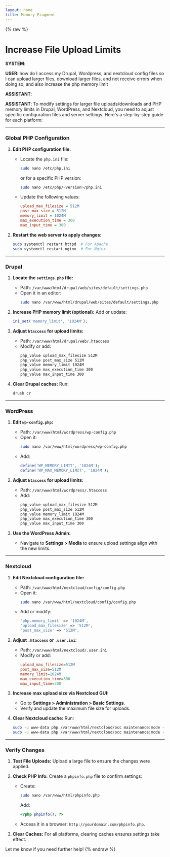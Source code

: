 ```yaml
---
layout: none
title: Memory Fragment
---
```


{% raw %}
# Increase File Upload Limits

**SYSTEM**: 

**USER**: how do I access my Drupal, Wordpress, and nextcloud config files so I can upload larger files, download larger files, and not receive errors when doing so, and also increase the php memory limit


**ASSISTANT**: 

**ASSISTANT**: To modify settings for larger file uploads/downloads and PHP memory limits in Drupal, WordPress, and Nextcloud, you need to adjust specific configuration files and server settings. Here's a step-by-step guide for each platform:

---

### **Global PHP Configuration**
1. **Edit PHP configuration file:**
   - Locate the `php.ini` file:
     ```bash
     sudo nano /etc/php.ini
     ```
     or for a specific PHP version:
     ```bash
     sudo nano /etc/php/<version>/php.ini
     ```
   - Update the following values:
     ```ini
     upload_max_filesize = 512M
     post_max_size = 512M
     memory_limit = 1024M
     max_execution_time = 300
     max_input_time = 300
     ```

2. **Restart the web server to apply changes:**
   ```bash
   sudo systemctl restart httpd  # For Apache
   sudo systemctl restart nginx  # For Nginx
   ```

---

### **Drupal**
1. **Locate the `settings.php` file:**
   - Path: `/var/www/html/drupal/web/sites/default/settings.php`
   - Open it in an editor:
     ```bash
     sudo nano /var/www/html/drupal/web/sites/default/settings.php
     ```

2. **Increase PHP memory limit (optional):**
   Add or update:
   ```php
   ini_set('memory_limit', '1024M');
   ```

3. **Adjust `htaccess` for upload limits:**
   - Path: `/var/www/html/drupal/web/.htaccess`
   - Modify or add:
     ```apache
     php_value upload_max_filesize 512M
     php_value post_max_size 512M
     php_value memory_limit 1024M
     php_value max_execution_time 300
     php_value max_input_time 300
     ```

4. **Clear Drupal caches:**
   Run:
   ```bash
   drush cr
   ```

---

### **WordPress**
1. **Edit `wp-config.php`:**
   - Path: `/var/www/html/wordpress/wp-config.php`
   - Open it:
     ```bash
     sudo nano /var/www/html/wordpress/wp-config.php
     ```
   - Add:
     ```php
     define('WP_MEMORY_LIMIT', '1024M');
     define('WP_MAX_MEMORY_LIMIT', '1024M');
     ```

2. **Adjust `htaccess` for upload limits:**
   - Path: `/var/www/html/wordpress/.htaccess`
   - Add:
     ```apache
     php_value upload_max_filesize 512M
     php_value post_max_size 512M
     php_value memory_limit 1024M
     php_value max_execution_time 300
     php_value max_input_time 300
     ```

3. **Use the WordPress Admin:**
   - Navigate to **Settings > Media** to ensure upload settings align with the new limits.

---

### **Nextcloud**
1. **Edit Nextcloud configuration file:**
   - Path: `/var/www/html/nextcloud/config/config.php`
   - Open it:
     ```bash
     sudo nano /var/www/html/nextcloud/config/config.php
     ```
   - Add or modify:
     ```php
     'php.memory_limit' => '1024M',
     'upload_max_filesize' => '512M',
     'post_max_size' => '512M',
     ```

2. **Adjust `.htaccess` or `.user.ini`:**
   - Path: `/var/www/html/nextcloud/.user.ini`
   - Modify or add:
     ```ini
     upload_max_filesize=512M
     post_max_size=512M
     memory_limit=1024M
     max_execution_time=300
     max_input_time=300
     ```

3. **Increase max upload size via Nextcloud GUI:**
   - Go to **Settings > Administration > Basic Settings**.
   - Verify and update the maximum file size for uploads.

4. **Clear Nextcloud cache:**
   Run:
   ```bash
   sudo -u www-data php /var/www/html/nextcloud/occ maintenance:mode --on
   sudo -u www-data php /var/www/html/nextcloud/occ maintenance:mode --off
   ```

---

### **Verify Changes**
1. **Test File Uploads:**
   Upload a large file to ensure the changes were applied.
   
2. **Check PHP Info:**
   Create a `phpinfo.php` file to confirm settings:
   - Create:
     ```bash
     sudo nano /var/www/html/phpinfo.php
     ```
     Add:
     ```php
     <?php phpinfo(); ?>
     ```
   - Access it in a browser: `http://yourdomain.com/phpinfo.php`.

3. **Clear Caches:**
   For all platforms, clearing caches ensures settings take effect.

Let me know if you need further help!
{% endraw %}
